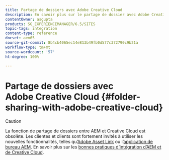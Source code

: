 ```yaml
---
title: Partage de dossiers avec Adobe Creative Cloud
description: En savoir plus sur le partage de dossier avec Adobe Creative Cloud.
contentOwner: asgupta
products: SG_EXPERIENCEMANAGER/6.5/SITES
topic-tags: integration
content-type: reference
docset: aem65
source-git-commit: 8b4cb4065ec14e813b49fb0d577c372790c9b21a
workflow-type: tm+mt
source-wordcount: '57'
ht-degree: 100%

---
```



# Partage de dossiers avec Adobe Creative Cloud {#folder-sharing-with-adobe-creative-cloud}

>[!CAUTION]
>
>La fonction de partage de dossiers entre AEM et Creative Cloud est obsolète. Les clientes et clients sont fortement invités à utiliser les nouvelles fonctionnalités, telles qu’[Adobe Asset Link](https://helpx.adobe.com/fr/enterprise/using/adobe-asset-link.html) ou l’[application de bureau AEM](https://experienceleague.adobe.com/docs/experience-manager-desktop-app/using/using.html?lang=fr). En savoir plus sur les [bonnes pratiques d’intégration d’AEM et de Creative Cloud](/help/assets/aem-cc-integration-best-practices.md).

<!-- TBD: This article is removed from TOC and is not published. The functionality does not exist.

Adobe Experience Manager (AEM) Assets lets you share folders containing assets with Adobe Creative Cloud users. For details on how to configure Adobe Marketing Cloud to let you share assets with Adobe Creative Cloud, see [Configuring Assets-Creative Cloud integration](/help/sites-administering/configure-assets-cc-integration.md).

1. In the Assets console, select a folder to share with Creative Cloud.

   ![chlimage_1-139](assets/chlimage_1-139.png)

1. From the toolbar, click **Share**.

   ![chlimage_1-140](assets/chlimage_1-140.png)

1. From the list, select the **Adobe Creative Cloud** option.

   ![chlimage_1-141](assets/chlimage_1-141.png)

1. In the **Creative Cloud Sharing** page, add the user to share the folder with and then click **Save**.

   ![chlimage_1-142](assets/chlimage_1-142.png)

1. Click **Ok** to close the confirmation message.
1. Log on to Creative Cloud with the credentials of the user you shared the folder with. The shared folder is available in Creative Cloud.
-->
